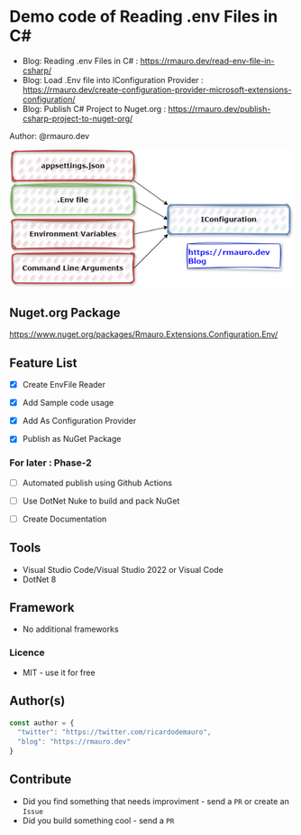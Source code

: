 # Demo code of Reading .env Files in C#

- Blog: Reading .env Files in C# : https://rmauro.dev/read-env-file-in-csharp/
- Blog: Load .Env file into IConfiguration Provider : https://rmauro.dev/create-configuration-provider-microsoft-extensions-configuration/
- Blog: Publish C# Project to Nuget.org : https://rmauro.dev/publish-csharp-project-to-nuget-org/

Author: @rmauro.dev

![Env File Configuration Diagram](./assets/env-cover-2.drawio.png)

## Nuget.org Package

https://www.nuget.org/packages/Rmauro.Extensions.Configuration.Env/

## Feature List ##

- [X] Create EnvFile Reader
- [X] Add Sample code usage
- [X] Add As Configuration Provider
- [X] Publish as NuGet Package


### For later : Phase-2

- [ ] Automated publish using Github Actions
- [ ] Use DotNet Nuke to build and pack NuGet
- [ ] Create Documentation 


## Tools ##

* Visual Studio Code/Visual Studio 2022 or Visual Code
* DotNet 8

## Framework ##

* No additional frameworks

### Licence ###

* MIT - use it for free

## Author(s)

```javascript
const author = {
  "twitter": "https://twitter.com/ricardodemauro",
  "blog": "https://rmauro.dev"
}
```

## Contribute

- Did you find something that needs improviment - send a `PR` or create an `Issue`
- Did you build something cool - send a `PR`
